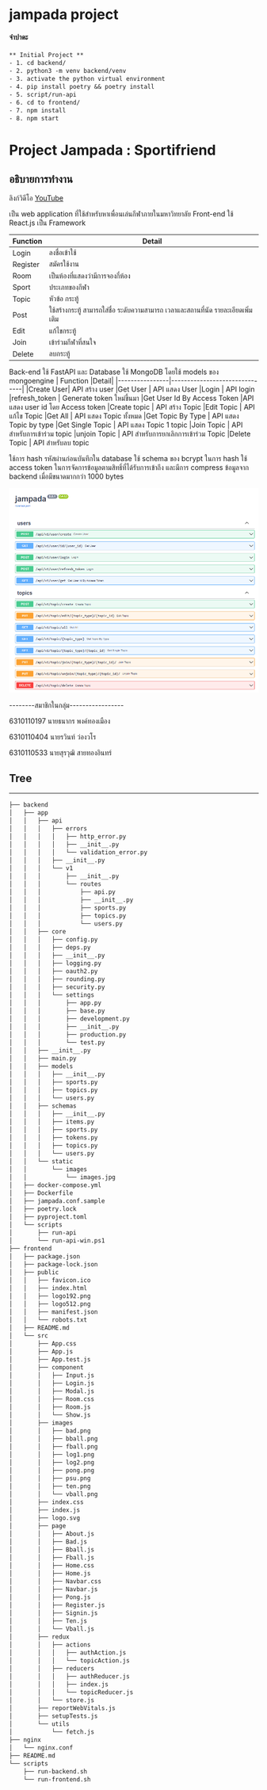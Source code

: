 # jampada project

#### จำปาดะ

```
** Initial Project **
- 1. cd backend/
- 2. python3 -m venv backend/venv 
- 3. activate the python virtual environment
- 4. pip install poetry && poetry install
- 5. script/run-api
- 6. cd to frontend/
- 7. npm install
- 8. npm start
```

# Project Jampada : Sportifriend

## อธิบายการทำงาน

ลิงก์วิดีโอ [YouTube](https://youtu.be/tKEqlfiVa0k)

เป็น web application ที่ใช้สำหรับหาเพื่อนเล่นกีฬาภายในมหาวิทยาลัย
Front-end ใช้ React.js เป็น Framework

|Function                |   Detail                 |
|----------------|-------------------------------|
|Login    |          ลงชื่อเข้าใช้    |
|Register        |สมัครใช้งาน
|Room       |เป็นห้องที่แสดงว่ามีการจองกี่ห้อง
|Sport      |ประเภทของกีฬา
|Topic       |หัวข้อ กระทู้
|Post      |ใช้สร้างกระทู้ สามารถใส่ชื่อ ระดับความสามารถ เวลาและสถานที่นัด รายละเอียดเพิ่มเติม
|Edit    |แก้ไขกระทู้
|Join   |เข้าร่วมกีฬาที่สนใจ
|Delete   |ลบกระทู้

Back-end ใช้ FastAPI และ Database ใช้ MongoDB โดยใช้ models ของ mongoengine
|       Function       |Detail|
|----------------|-------------------------------|
|Create User| API สร้าง user
|Get User       | API แสดง User
|Login         | API login
|refresh_token    | Generate token ใหม่ขึ้นมา
|Get User Id By Access Token         |API แสดง user id โดย Access token
|Create topic       |  API สร้าง Topic
|Edit Topic     | API แก้ไข Topic
|Get All       | API แสดง Topic ทั้งหมด
|Get Topic By Type      | API แสดง Topic by type
|Get Single Topic      | API แสดง Topic 1 topic
|Join Topic       |  API สำหรับการเข้าร่วม topic
|unjoin Topic       | API สำหรับการยกเลิกการเข้าร่วม Topic
|Delete Topic       | API สำหรับลบ topic

ใช้การ hash รหัสผ่านก่อนบันทึกใน database ใช้ schema ของ bcrypt ในการ hash ใช้ access token ในการจัดการข้อมูลตามสิทธิ์ที่ได้รับการเข้าถึง และมีการ compress ข้อมูลจาก backend เมื่อมีขนาดมากกว่า 1000 bytes

![API](imgs/API.png)

--------สมาชิกในกลุ่ม-----------------

6310110197 นายธนากร พงค์ทองเมือง

6310110404 นายรวินท์ ว่องวโร

6310110533 นายสุรวุฒิ สายทองอินทร์

## Tree

-------

```jampada
├── backend
│   ├── app
│   │   ├── api
│   │   │   ├── errors
│   │   │   │   ├── http_error.py
│   │   │   │   ├── __init__.py
│   │   │   │   └── validation_error.py
│   │   │   ├── __init__.py
│   │   │   └── v1
│   │   │       ├── __init__.py
│   │   │       └── routes
│   │   │           ├── api.py
│   │   │           ├── __init__.py
│   │   │           ├── sports.py
│   │   │           ├── topics.py
│   │   │           └── users.py
│   │   ├── core
│   │   │   ├── config.py
│   │   │   ├── deps.py
│   │   │   ├── __init__.py
│   │   │   ├── logging.py
│   │   │   ├── oauth2.py
│   │   │   ├── rounding.py
│   │   │   ├── security.py
│   │   │   └── settings
│   │   │       ├── app.py
│   │   │       ├── base.py
│   │   │       ├── development.py
│   │   │       ├── __init__.py
│   │   │       ├── production.py
│   │   │       └── test.py
│   │   ├── __init__.py
│   │   ├── main.py
│   │   ├── models
│   │   │   ├── __init__.py
│   │   │   ├── sports.py
│   │   │   ├── topics.py
│   │   │   └── users.py
│   │   ├── schemas
│   │   │   ├── __init__.py
│   │   │   ├── items.py
│   │   │   ├── sports.py
│   │   │   ├── tokens.py
│   │   │   ├── topics.py
│   │   │   └── users.py
│   │   └── static
│   │       └── images
│   │           └── images.jpg
│   ├── docker-compose.yml
│   ├── Dockerfile
│   ├── jampada.conf.sample
│   ├── poetry.lock
│   ├── pyproject.toml
│   └── scripts
│       ├── run-api
│       └── run-api-win.ps1
├── frontend
│   ├── package.json
│   ├── package-lock.json
│   ├── public
│   │   ├── favicon.ico
│   │   ├── index.html
│   │   ├── logo192.png
│   │   ├── logo512.png
│   │   ├── manifest.json
│   │   └── robots.txt
│   ├── README.md
│   └── src
│       ├── App.css
│       ├── App.js
│       ├── App.test.js
│       ├── component
│       │   ├── Input.js
│       │   ├── Login.js
│       │   ├── Modal.js
│       │   ├── Room.css
│       │   ├── Room.js
│       │   └── Show.js
│       ├── images
│       │   ├── bad.png
│       │   ├── bball.png
│       │   ├── fball.png
│       │   ├── log1.png
│       │   ├── log2.png
│       │   ├── pong.png
│       │   ├── psu.png
│       │   ├── ten.png
│       │   └── vball.png
│       ├── index.css
│       ├── index.js
│       ├── logo.svg
│       ├── page
│       │   ├── About.js
│       │   ├── Bad.js
│       │   ├── Bball.js
│       │   ├── Fball.js
│       │   ├── Home.css
│       │   ├── Home.js
│       │   ├── Navbar.css
│       │   ├── Navbar.js
│       │   ├── Pong.js
│       │   ├── Register.js
│       │   ├── Signin.js
│       │   ├── Ten.js
│       │   └── Vball.js
│       ├── redux
│       │   ├── actions
│       │   │   ├── authAction.js
│       │   │   └── topicAction.js
│       │   ├── reducers
│       │   │   ├── authReducer.js
│       │   │   ├── index.js
│       │   │   └── topicReducer.js
│       │   └── store.js
│       ├── reportWebVitals.js
│       ├── setupTests.js
│       └── utils
│           └── fetch.js
├── nginx
│   └── nginx.conf
├── README.md
└── scripts
    ├── run-backend.sh
    └── run-frontend.sh
```
